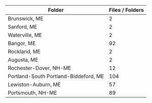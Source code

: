 | Folder                                |   Files / Folders |
|---------------------------------------|-------------------|
| Brunswick, ME                         |                 2 |
| Sanford, ME                           |                 2 |
| Waterville, ME                        |                 2 |
| Bangor, ME                            |                92 |
| Rockland, ME                          |                 2 |
| Augusta, ME                           |                 2 |
| Rochester-Dover, NH-ME                |                12 |
| Portland-South Portland-Biddeford, ME |               104 |
| Lewiston-Auburn, ME                   |                57 |
| Portsmouth, NH-ME                     |                89 |